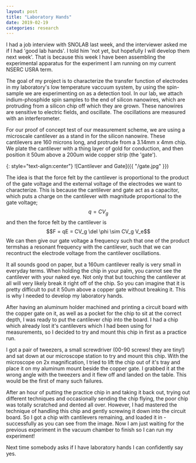 ```yaml
---
layout: post
title: "Laboratory Hands"
date: 2019-02-19
categories: research
---
```


<script src='https://cdnjs.cloudflare.com/ajax/libs/mathjax/2.7.4/latest.js?config=TeX-MML-AM_CHTML' async></script>

I had a job interview with SNOLAB last week, and the interviewer asked me if I had 'good lab hands'. I told him 'not yet, but hopefully I will develop them next week'. That is because this week I have been assembling the experimental apparatus for the experiment I am running on my current NSERC USRA term.

The goal of my project is to characterize the transfer function of electrodes in my laboratory's low temperature vaccuum system, by using the spin-sample we are experimenting on as a detection tool. In our lab, we attach indium-phosphide spin samples to the end of silicon nanowires, which are protruding from a silicon chip off which they are grown. These nanowires are sensitive to electric fields, and oscillate. The oscillations are measured with an interferometer.

For our proof of concept test of our measurement scheme, we are using a microscale cantilever as a stand in for the silicon nanowire. These cantilevers are 160 microns long, and protrude from a 3.14mm x 4mm chip. We plate the cantilever with a thing layer of gold for conduction, and then position it 50um above a 200um wide copper strip (the 'gate').

{: style="text-align:center"}
![Cantilever and Gate]({{ "/gate.jpg" }}) 

The idea is that the force felt by the cantilever is proportional to the product of the gate voltage and the external voltage of the electrodes we want to characterize. This is because the cantilever and gate act as a capacitor, which puts a charge on the cantilever with magnitude proportional to the gate voltage;
$$q = CV_g$$
and then the force felt by the cantilever is
$$F = qE = CV_g \del \phi \sim CV_g V_e$$
We can then give our gate voltage a frequency such that one of the product termshas a resonant frequency with the cantilever, such that we can recontruct the electrode voltage from the cantilever oscillations.

It all sounds good on paper, but a 160um cantilever really is very small in everyday terms. When holding the chip in your palm, you cannot see the cantilever with your naked eye. Not only that but touching the cantilever at all will very likely break it right off of the chip. So you can imagine that it is pretty difficult to put it 50um above a copper gate without breaking it. This is why I needed to develop my laboratory hands.

After having an aluminum holder machined and printing a circuit board with the copper gate on it, as well as a pocket for the chip to sit at the correct depth, I was ready to put the cantilever chip into the board. I had a chip which already lost it's cantilevers which I had been using for measurements, so I decided to try and mount this chip in first as a practice run.

I got a pair of tweezers, a small screwdriver (00-90 screws! they are tiny!) and sat down at our microscope station to try and mount this chip. With the microscope on 2x magnification, I tried to lift the chip out of it's tray and place it on my aluminum mount beside the copper gate. I grabbed it at the wrong angle with the tweezers and it flew off and landed on the table. This would be the first of many such failures.

After an hour of putting the practice chip in and taking it back out, trying out different techniques and occasionally sending the chip flying, the poor chip was totally scratched and dented all over. However, I had mastered the technique of handling this chip and gently screwing it down into the circuit board. So I got a chip with cantilevers remaining, and loaded it in - successfully as you can see from the image. Now I am just waiting for the previous experiment in the vacuum chamber to finish so I can run my experiment!

Next time somebody asks if I have laboratory hands I can confidently say yes.
